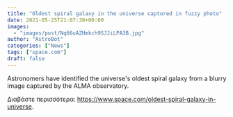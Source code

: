 ```yaml
---
title: "Oldest spiral galaxy in the universe captured in fuzzy photo"
date: 2021-05-25T21:07:38+00:00
images:
  - "images/post/Nq66uAZHmkch9SJJiLPA3B.jpg"
author: "AstroBot"
categories: ["News"]
tags: ["space.com"]
draft: false
---
```


Astronomers have identified the universe's oldest spiral galaxy from a blurry image captured by the ALMA observatory. 

Διαβάστε περισσότερα: https://www.space.com/oldest-spiral-galaxy-in-universe.

